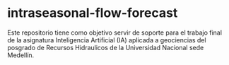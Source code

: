 # intraseasonal-flow-forecast
Este repositorio tiene como objetivo servir de soporte para el trabajo final de la asignatura Inteligencia Artificial (IA) aplicada a geociencias del posgrado de Recursos Hidraulicos de la Universidad Nacional sede Medellín.
